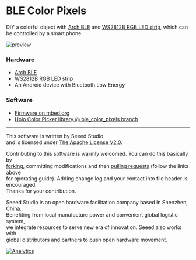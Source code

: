 BLE Color Pixels
================

DIY a colorful object with [Arch BLE][] and [WS2812B RGB LED strip][], which can be controlled by a smart phone.

![preview](http://www.seeedstudio.com/depot/images/product/arch%20ble_04.jpg)


### Hardware
+ [Arch BLE][]
+ [WS2812B RGB LED strip][]
+ An Android device with Bluetooth Low Energy


### Software
+ [Firmware on mbed.org](http://www.seeedstudio.com/depot/Arch-BLE-p-1998.html?cPath=19_21)
+ [Holo Color Picker library @ ble_color_pixels branch](https://github.com/xiongyihui/HoloColorPicker/tree/ble_color_pixels)


----

This software is written by Seeed Studio<br>
and is licensed under [The Apache License V2.0](http://www.apache.org/licenses/LICENSE-2.0). 

Contributing to this software is warmly welcomed. You can do this basically by<br>
[forking](https://help.github.com/articles/fork-a-repo), committing modifications and then [pulling requests](https://help.github.com/articles/using-pull-requests) (follow the links above<br>
for operating guide). Adding change log and your contact into file header is encouraged.<br>
Thanks for your contribution.

Seeed Studio is an open hardware facilitation company based in Shenzhen, China. <br>
Benefiting from local manufacture power and convenient global logistic system, <br>
we integrate resources to serve new era of innovation. Seeed also works with <br>
global distributors and partners to push open hardware movement.<br>


[Arch BLE]: http://www.seeedstudio.com/depot/Arch-BLE-p-1998.html
[WS2812B RGB LED strip]: http://www.seeedstudio.com/depot/Digital-RGB-LED-FlexiStrip-60-LED-1-Meter-p-1666.html

[![Analytics](https://ga-beacon.appspot.com/UA-46589105-3/ble_color_pixels)](https://github.com/igrigorik/ga-beacon)

